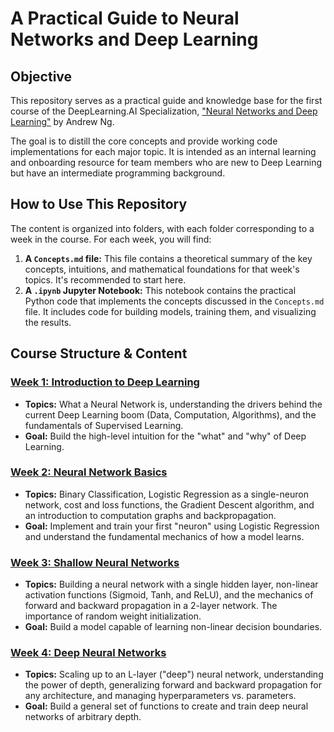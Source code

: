 # A Practical Guide to Neural Networks and Deep Learning

## Objective

This repository serves as a practical guide and knowledge base for the first course of the DeepLearning.AI Specialization, ["Neural Networks and Deep Learning"](https://www.coursera.org/learn/neural-networks-deep-learning) by Andrew Ng.

The goal is to distill the core concepts and provide working code implementations for each major topic. It is intended as an internal learning and onboarding resource for team members who are new to Deep Learning but have an intermediate programming background.

## How to Use This Repository

The content is organized into folders, with each folder corresponding to a week in the course. For each week, you will find:

1.  **A `Concepts.md` file:** This file contains a theoretical summary of the key concepts, intuitions, and mathematical foundations for that week's topics. It's recommended to start here.
2.  **A `.ipynb` Jupyter Notebook:** This notebook contains the practical Python code that implements the concepts discussed in the `Concepts.md` file. It includes code for building models, training them, and visualizing the results.

## Course Structure & Content

### [Week 1: Introduction to Deep Learning](./Week_1_Introduction_to_DL/)

* **Topics:** What a Neural Network is, understanding the drivers behind the current Deep Learning boom (Data, Computation, Algorithms), and the fundamentals of Supervised Learning.
* **Goal:** Build the high-level intuition for the "what" and "why" of Deep Learning.

### [Week 2: Neural Network Basics](./Week_2_Neural_Networks_Basics/)

* **Topics:** Binary Classification, Logistic Regression as a single-neuron network, cost and loss functions, the Gradient Descent algorithm, and an introduction to computation graphs and backpropagation.
* **Goal:** Implement and train your first "neuron" using Logistic Regression and understand the fundamental mechanics of how a model learns.

### [Week 3: Shallow Neural Networks](./Week_3_Shallow_Neural_Networks/)

* **Topics:** Building a neural network with a single hidden layer, non-linear activation functions (Sigmoid, Tanh, and ReLU), and the mechanics of forward and backward propagation in a 2-layer network. The importance of random weight initialization.
* **Goal:** Build a model capable of learning non-linear decision boundaries.

### [Week 4: Deep Neural Networks](./Week_4_Deep_Neural_Networks/)

* **Topics:** Scaling up to an L-layer ("deep") neural network, understanding the power of depth, generalizing forward and backward propagation for any architecture, and managing hyperparameters vs. parameters.
* **Goal:** Build a general set of functions to create and train deep neural networks of arbitrary depth.
